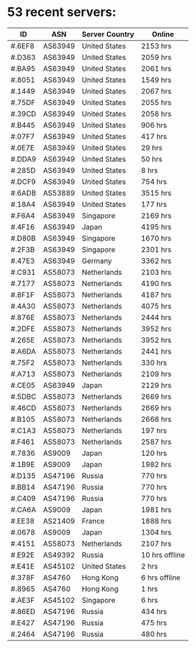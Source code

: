 # 53 recent servers:

| ID | ASN | Server Country | Online |
| ------ | ------ | ------ | ------ |
| #.6EF8 | AS63949 | United States | 2153 hrs |
| #.D363 | AS63949 | United States | 2059 hrs |
| #.BA95 | AS63949 | United States | 2061 hrs |
| #.8051 | AS63949 | United States | 1549 hrs |
| #.1449 | AS63949 | United States | 2067 hrs |
| #.75DF | AS63949 | United States | 2055 hrs |
| #.39CD | AS63949 | United States | 2058 hrs |
| #.B445 | AS63949 | United States | 906 hrs |
| #.07F7 | AS63949 | United States | 417 hrs |
| #.0E7E | AS63949 | United States | 29 hrs |
| #.DDA9 | AS63949 | United States | 50 hrs |
| #.285D | AS63949 | United States | 8 hrs |
| #.DCF9 | AS63949 | United States | 754 hrs |
| #.6ADB | AS53889 | United States | 3515 hrs |
| #.18A4 | AS63949 | United States | 177 hrs |
| #.F6A4 | AS63949 | Singapore | 2169 hrs |
| #.4F16 | AS63949 | Japan | 4195 hrs |
| #.D80B | AS63949 | Singapore | 1670 hrs |
| #.2F3B | AS63949 | Singapore | 2301 hrs |
| #.47E3 | AS63949 | Germany | 3362 hrs |
| #.C931 | AS58073 | Netherlands | 2103 hrs |
| #.7177 | AS58073 | Netherlands | 4190 hrs |
| #.8F1F | AS58073 | Netherlands | 4187 hrs |
| #.4A30 | AS58073 | Netherlands | 4075 hrs |
| #.876E | AS58073 | Netherlands | 2444 hrs |
| #.2DFE | AS58073 | Netherlands | 3952 hrs |
| #.265E | AS58073 | Netherlands | 3952 hrs |
| #.A6DA | AS58073 | Netherlands | 2441 hrs |
| #.75F2 | AS58073 | Netherlands | 330 hrs |
| #.A713 | AS58073 | Netherlands | 2109 hrs |
| #.CE05 | AS63949 | Japan | 2129 hrs |
| #.5DBC | AS58073 | Netherlands | 2669 hrs |
| #.46CD | AS58073 | Netherlands | 2669 hrs |
| #.B105 | AS58073 | Netherlands | 2668 hrs |
| #.C1A3 | AS58073 | Netherlands | 197 hrs |
| #.F461 | AS58073 | Netherlands | 2587 hrs |
| #.7836 | AS9009 | Japan | 120 hrs |
| #.1B9E | AS9009 | Japan | 1982 hrs |
| #.D135 | AS47196 | Russia | 770 hrs |
| #.BB14 | AS47196 | Russia | 770 hrs |
| #.C409 | AS47196 | Russia | 770 hrs |
| #.CA6A | AS9009 | Japan | 1981 hrs |
| #.EE38 | AS21409 | France | 1888 hrs |
| #.0678 | AS9009 | Japan | 1304 hrs |
| #.4151 | AS58073 | Netherlands | 2107 hrs |
| #.E92E | AS49392 | Russia | 10 hrs offline |
| #.E41E | AS45102 | United States | 2 hrs |
| #.378F | AS4760 | Hong Kong | 6 hrs offline |
| #.8965 | AS4760 | Hong Kong | 1 hrs |
| #.AE3F | AS45102 | Singapore | 6 hrs |
| #.86ED | AS47196 | Russia | 434 hrs |
| #.E427 | AS47196 | Russia | 475 hrs |
| #.2464 | AS47196 | Russia | 480 hrs |

